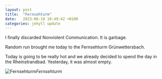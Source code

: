 ```yaml
---
layout: post
title:  "Fernsehturm"
date:   2023-08-18 10:49:42 +0100
categories: jekyll update
---
```


I finally discarded Nonviolent Communication. It is garbage.  

Random run brought me today to the Fernsehturm Grünwettersbach. 

Today is going to be really hot and we already decided to spend the day in the Rheinstrandbad. Yesterday, it was almost empty. 


![Fernsehturm](https://lh3.googleusercontent.com/pw/AIL4fc9eqXEIyl8wSlN4WYpRDK8FSlgtbus4A4MSyzhcs9--OSjoLCHUBh0HdPHniLS9rbXxNrizEKPnhIQOZ-TKfDoASpKzMXNtvZ66qAJZpJPVCIp7hdA=w2400)*Fernsehturm*&nbsp;



[jekyll-docs]: https://jekyllrb.com/docs/home
[jekyll-gh]:   https://github.com/jekyll/jekyll
[jekyll-talk]: https://talk.jekyllrb.com/


